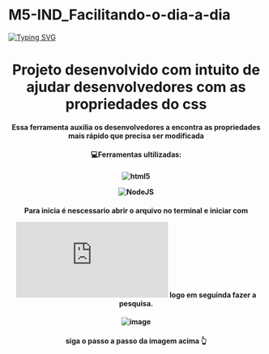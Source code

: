 # M5-IND_Facilitando-o-dia-a-dia

[![Typing SVG](https://readme-typing-svg.herokuapp.com/?color=0000f&size=40&center=true&vCenter=true&width=1000&lines=++módulo_5+Projeto+individual+)](https://git.io/typing-svg)

<h1 id="Sobre" align="center">Projeto desenvolvido com intuito de ajudar desenvolvedores com as propriedades do css</h1>
<h4 id="Sobre" align="center">Essa ferramenta auxilia os desenvolvedores a encontra as propriedades mais rápido que precisa ser modificada </h4>


<h4 id="Sobre" align="center"> 💻Ferramentas ultilizadas:

 <h4 id="Sobre" align="center">
   
   <img align="" alt="html5" src="https://img.shields.io/badge/JavaScript-323330?style=for-the-badge&logo=javascript&logoColor=F7DF1E"/>

![NodeJS](https://img.shields.io/badge/node.js-6DA55F?style=for-the-badge&logo=node.js&logoColor=white)
<h4>

<h4 id="Sobre" align="center">Para inicia  é nescessario abrir o arquivo no terminal e iniciar com

[![Typing SVG](https://readme-typing-svg.herokuapp.com/?color=FfFf1&size=40&center=true&vCenter=true&width=1000&lines=+++node+.\index.js)](https://git.io/typing-svg)
 logo em seguinda fazer a pesquisa.
 
<h4>

<h4 id="Sobre" align="center"> 

![image](https://user-images.githubusercontent.com/101163328/216609615-624519f9-ee75-4638-be27-0f405b22f050.png)
   <h4>

<h4 id="Sobre" align="center"> siga o passo a passo da imagem acima  👆   <h4>

